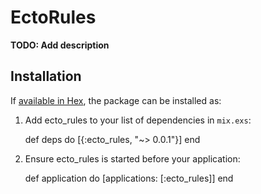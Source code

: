 # EctoRules

**TODO: Add description**

## Installation

If [available in Hex](https://hex.pm/docs/publish), the package can be installed as:

  1. Add ecto_rules to your list of dependencies in `mix.exs`:

        def deps do
          [{:ecto_rules, "~> 0.0.1"}]
        end

  2. Ensure ecto_rules is started before your application:

        def application do
          [applications: [:ecto_rules]]
        end
